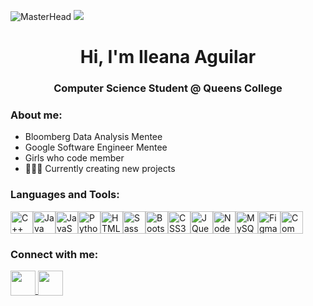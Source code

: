 ![MasterHead](https://wallpaperaccess.com/full/8351153.gif)
![](https://user-images.githubusercontent.com/18350557/176309783-0785949b-9127-417c-8b55-ab5a4333674e.gif)
<h1 align="center">Hi, I'm Ileana Aguilar</h1>
<h3 align="center">Computer Science Student @ Queens College</h3> 

<h3 align="left">About me:</h3>

- Bloomberg Data Analysis Mentee 
- Google Software Engineer Mentee 
- Girls who code member
- 👩🏻‍💻 Currently creating new projects

<h3 align="left">Languages and Tools:</h3>



<a href="https://docs.microsoft.com/en-us/cpp/?view=msvc-170" target="_blank" rel="noreferrer"><img src="https://raw.githubusercontent.com/danielcranney/readme-generator/main/public/icons/skills/cplusplus-colored.svg" width="36" height="36" alt="C++" /></a><a href="https://www.oracle.com/java/" target="_blank" rel="noreferrer"><img src="https://raw.githubusercontent.com/danielcranney/readme-generator/main/public/icons/skills/java-colored.svg" width="36" height="36" alt="Java" /></a><a href="https://developer.mozilla.org/en-US/docs/Web/JavaScript" target="_blank" rel="noreferrer"><img src="https://raw.githubusercontent.com/danielcranney/readme-generator/main/public/icons/skills/javascript-colored.svg" width="36" height="36" alt="JavaScript" /></a><a href="https://www.python.org/" target="_blank" rel="noreferrer"><img src="https://raw.githubusercontent.com/danielcranney/readme-generator/main/public/icons/skills/python-colored.svg" width="36" height="36" alt="Python" /></a><a href="https://developer.mozilla.org/en-US/docs/Glossary/HTML5" target="_blank" rel="noreferrer"><img src="https://raw.githubusercontent.com/danielcranney/readme-generator/main/public/icons/skills/html5-colored.svg" width="36" height="36" alt="HTML5" /></a><a href="https://sass-lang.com/" target="_blank" rel="noreferrer"><img src="https://raw.githubusercontent.com/danielcranney/readme-generator/main/public/icons/skills/sass-colored.svg" width="36" height="36" alt="Sass" /></a><a href="https://getbootstrap.com/" target="_blank" rel="noreferrer"><img src="https://raw.githubusercontent.com/danielcranney/readme-generator/main/public/icons/skills/bootstrap-colored.svg" width="36" height="36" alt="Bootstrap" /></a><a href="https://www.w3.org/TR/CSS/#css" target="_blank" rel="noreferrer"><img src="https://raw.githubusercontent.com/danielcranney/readme-generator/main/public/icons/skills/css3-colored.svg" width="36" height="36" alt="CSS3" /></a><a href="https://jquery.com/" target="_blank" rel="noreferrer"><img src="https://raw.githubusercontent.com/danielcranney/readme-generator/main/public/icons/skills/jquery-colored.svg" width="36" height="36" alt="JQuery" /></a><a href="https://nodejs.org/en/" target="_blank" rel="noreferrer"><img src="https://raw.githubusercontent.com/danielcranney/readme-generator/main/public/icons/skills/nodejs-colored.svg" width="36" height="36" alt="NodeJS" /></a><a href="https://www.mysql.com/" target="_blank" rel="noreferrer"><img src="https://raw.githubusercontent.com/danielcranney/readme-generator/main/public/icons/skills/mysql-colored.svg" width="36" height="36" alt="MySQL" /></a><a href="https://www.figma.com/" target="_blank" rel="noreferrer"><img src="https://raw.githubusercontent.com/danielcranney/readme-generator/main/public/icons/skills/figma-colored.svg" width="36" height="36" alt="Figma" /></a><a href="https://lisp-lang.org/" target="_blank" rel="noreferrer"><img src="https://upload.wikimedia.org/wikipedia/commons/4/48/Lisp_logo.svg" width="36" height="36" alt="Common LISP" /></a>

<h3 align="left">Connect with me:</h3>




<p align="left">
    <a href="https://www.linkedin.com/in/ileana-a-141904140/" target="_blank" rel="noreferrer">
        <picture>
            <source media="(prefers-color-scheme: dark)" srcset="https://upload.wikimedia.org/wikipedia/commons/f/f8/LinkedIn_icon_circle.svg" />
            <source media="(prefers-color-scheme: light)" srcset="https://upload.wikimedia.org/wikipedia/commons/f/f8/LinkedIn_icon_circle.svg" />
            <img src="https://upload.wikimedia.org/wikipedia/commons/f/f8/LinkedIn_icon_circle.svg" width="40" height="40" style="vertical-align: bottom;" />
        </picture>
    </a>
    <p1></p1>
    <a href="mailto:ileana.aguilar1000@gmail.com" target="_blank" rel="noreferrer">
        <picture>
            <source media="(prefers-color-scheme: dark)" srcset="https://cdn0.iconfinder.com/data/icons/social-messaging-ui-color-shapes/128/message-circle-blue-1024.png" />
            <source media="(prefers-color-scheme: light)" srcset="https://cdn0.iconfinder.com/data/icons/social-messaging-ui-color-shapes/128/message-circle-blue-1024.png" />
            <img src="https://cdn0.iconfinder.com/data/icons/social-messaging-ui-color-shapes/128/message-circle-blue-1024.png" width="40" height="40" style="vertical-align: bottom;" />
        </picture>
    </a>
 
</p>
<h1></h1>





